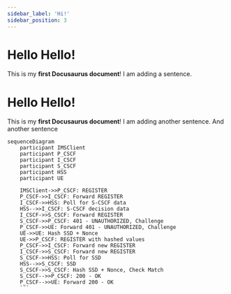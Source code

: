 ```yaml
---
sidebar_label: 'Hi!'
sidebar_position: 3
---
```


# Hello Hello!

This is my **first Docusaurus document**!
I am adding a sentence.


# Hello Hello!

This is my **first Docusaurus document**!
I am adding another sentence.
And another sentence

```mermaid
sequenceDiagram
    participant IMSClient
    participant P_CSCF
    participant I_CSCF
    participant S_CSCF
    participant HSS
    participant UE

    IMSClient->>P_CSCF: REGISTER
    P_CSCF->>I_CSCF: Forward REGISTER
    I_CSCF->>HSS: Poll for S-CSCF data
    HSS-->>I_CSCF: S-CSCF decision data
    I_CSCF->>S_CSCF: Forward REGISTER
    S_CSCF->>P_CSCF: 401 - UNAUTHORIZED, Challenge
    P_CSCF->>UE: Forward 401 - UNAUTHORIZED, Challenge
    UE->>UE: Hash SSD + Nonce
    UE->>P_CSCF: REGISTER with hashed values
    P_CSCF->>I_CSCF: Forward new REGISTER
    I_CSCF->>S_CSCF: Forward new REGISTER
    S_CSCF->>HSS: Poll for SSD
    HSS-->>S_CSCF: SSD
    S_CSCF->>S_CSCF: Hash SSD + Nonce, Check Match
    S_CSCF-->>P_CSCF: 200 - OK
    P_CSCF-->>UE: Forward 200 - OK
    ```